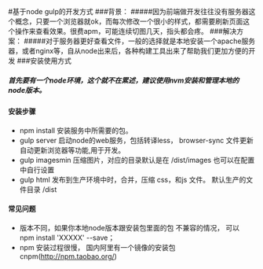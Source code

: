 #基于node gulp的开发方式
###背景：
#####因为前端做开发往往没有服务器这个概念，只要一个浏览器就ok，而每次修改一个很小的样式，都需要刷新页面这个操作来查看效果。很费apm，可能连续切图几天，指头都会疼。
###解决方案：
#####对于服务器更好查看文件，一般的选择就是本地安装一个apache服务器，或者nginx等，自从node出来后，各种构建工具出来了帮助我们更加方便的开发
###安装使用方式
##### 首先要有一个node环境，这个就不在累述，建议使用nvm安装和管理本地的node版本。
#### 安装步骤
- npm install 安装服务中所需要的包。
- gulp server 启动node的web服务，包括转译less， browser-sync 文件更新自动更新浏览器等功能,用于开发。
- gulp imagesmin 压缩图片，对应的目录默认是在 /dist/images 也可以在配置中自行设置
- gulp html 发布到生产环境中时，合并，压缩 css，和js 文件。 默认生产的文件目录 /dist
#### 常见问题
- 版本不同，如果你本地node版本跟安装包里面的包 不兼容的情况， 可以 npm install 'XXXXX' --save；
- npm 安装过程很慢， 国内阿里有一个镜像的安装包 cnpm(http://npm.taobao.org/)